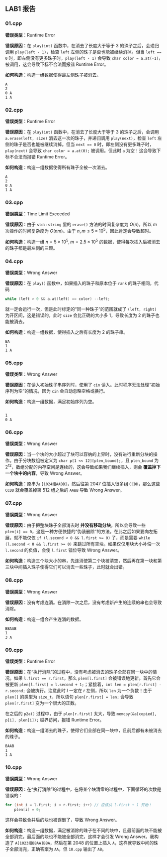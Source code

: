 ## LAB1 报告

### 01.cpp

**错误类型**：Runtime Error

**错误原因**：在 `play(int)` 函数中，在消去了长度大于等于 $3$ 的珠子之后，会递归调用 `play(left - 1)`，检查 `left` 左侧的珠子是否也能被继续消掉。但当 `left == 0` 时，即左侧没有更多珠子时，`play(left - 1)` 会导致 `char color = a.at(-1);` 被调用，这会导致下标不合法而报错 Runtime Error。

**如何构造**：构造一组数据使得最左侧珠子被消去。

```
A
2
0 A
1 A
```

### 02.cpp

**错误类型**：Runtime Error

**错误原因**：在 `play(int)` 函数中，在消去了长度大于等于 $3$ 的珠子之后，会调用 `a.erase(left, size)` 消去这一次的珠子，并递归调用 `play(next)`，检查 `left` 左侧的珠子是否也能被继续消掉。但当 `next == 0` 时，即左侧没有更多珠子时，`play(next)` 会导致 `char color = a.at(0);` 被调用。但此时 `a` 为空！这会导致下标不合法而报错 Runtime Error。

**如何构造**：构造一组数据使得所有珠子全被一次消去。

```
A
2
0 A
1 A
```

### 03.cpp

**错误类型**：Time Limit Exceeded

**错误原因**：由于 `std::string` 里的 `erase()` 方法的时间复杂度为 $O(n)$，所以 $m$ 次操作的时间复杂度为 $O(nm)$。由于 $n, m \le 5 \times 10^5$，因此肯定会导致超时。

**如何构造**：构造一组 $n = 5 \times 10^5, m = 2.5 \times 10^5$ 的数据，使得每次插入后被消去的珠子都是最左侧的三颗。

### 04.cpp

**错误类型**：Wrong Answer

**错误原因**：在 `play()` 函数中，如果插入的珠子和原本位于 `rank` 的珠子相同，代码

```cpp
while (left > 0 && a.at(left) == color) --left;
```

就一定会运行一次，但是此时标定的“同一种珠子”的范围就成了 `(left, right)` 为开区间，这是错误的，此时 `size` 会比正确的大小多 $1$，导致长度为 $2$ 的珠子也能被消去。

**如何构造**：构造一组数据，使得插入之后有长度为 $2$ 的珠子串。

```
BA
1
1 A
```

### 05.cpp

**错误类型**：Wrong Answer

**错误原因**：在读入初始珠子串序列时，使用了 `cin` 读入。此时程序无法处理“初始序列为空”的情况，因为 `cin` 会自动忽略空格或换行。

**如何构造**：构造一组数据，满足初始序列为空。

```

1
0 A
```

### 06.cpp

**错误类型**：Wrong Answer

**错误原因**：当一个块的大小超过了块可以容纳的上界时，没有进行重新分块的操作。由于分块数组被定义为 `char p[1 << 12][plen_bound];`，且 `plen_bound` 为 $2^{12}$，数组分配的内存空间是连续的，这会导致如果我们继续插入，则会 **覆盖掉下一个块中的内容**，导致 Wrong Answer。

**如何构造**：原串为 `[1024组AABB]`，然后往第 $2047$ 位插入很多组 `CCDD`，那么这些 `CCDD` 就会覆盖掉第 $512$ 组之后的 `AABB` 导致 Wrong Answer。

### 07.cpp

**错误类型**：Wrong Answer

**错误原因**：由于把整块珠子全部消去时 **并没有移动分块**，所以会导致一些 `plen[i] == 0`，这是一种方便快捷的“伪装删除”的方法。在此之后如果要向左拓展，就不能仅仅 `if (l.second < 0 && l.first >= 0)` 了，而是需要 `while (l.second < 0 && l.first >= 0)` 来跳过所有空块。如果仅仅用块大小补偿一次 `l.second` 的负值，会使 `l.first` 错位导致 Wrong Answer。

**如何构造**：构造三个块大小的串，先连消使第二个块被清空，然后再在第一块和第三块中间插入珠子使得它们可以消去一些珠子，此时就会出错。

### 08.cpp

**错误类型**：Wrong Answer

**错误原因**：没有考虑连消。在消除一次之后，没有考虑新产生的连续的串也会导致消除。

**如何构造**：构造一组会产生连消的数据。

```
BBAAB
1
3 A
```

### 09.cpp

**错误类型**：Runtime Error

**错误原因**：在“执行消除”的过程中，没有考虑被消去的珠子全部在同一块中的情况。如果 `l.first == r.first`，那么 `plen[l.first]` 会被错误地更新。首先它会被更新 `plen[l.first] = l.second + 1;`；紧接着，`int len = plen[r.first] - r.second;` 会被执行。注意此时 $l$ 一定在 $r$ 左侧，所以 `len` 为一个负数！由于 `plen[]` 的类型为 `size_t`，所以语句 `plen[r.first] = len;` 会导致 `plen[r.first]` 变为一个很大的正数。

在之后的 `p2a()` 过程中，由于 `plen[r.first]` 太大，导致 `memcpy(&a[copied], p[i], plen[i]);` 越界访问，报错 Runtime Error。

**如何构造**：构造一组消去的珠子，使得它们全部在同一块中，且前后都有未被消去的珠子。

```
BAAB
1
1 A
```

### 10.cpp

**错误类型**：Wrong Answer

**错误原因**：在“执行消除”的过程中，在将某个块清零的过程中，下面循环的次数是错误的：

```cpp
for (int i = l.first; i < r.first; i++) // 应该从 l.first + 1 开始！
    plen[i] = 0;
```

这样会导致合并后的块也被误删了，导致 Wrong Answer。

**如何构造**：构造一组数据，满足被消除的珠子在不同的块中，且最前面的块不能被全部消完，最后面的块也不能被全部消完，这样才会引发 Wrong Answer。我构造了 `A[1023组BBAA]BBA`，然后在第 $2048$ 的位置上插入 `A`，这样就导致中间的珠子全部消完，正确答案为 `AA`，但 `10.cpp` 输出了 `AB`。
